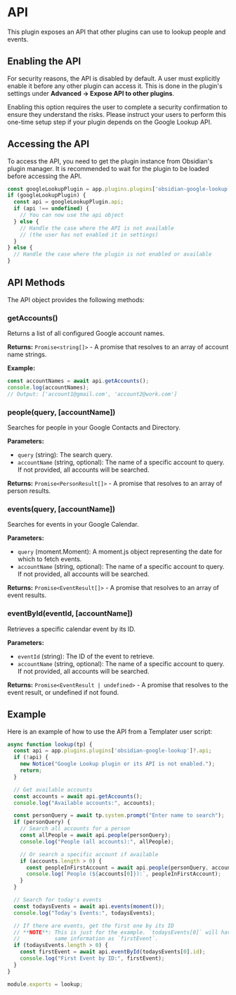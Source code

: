 # API

This plugin exposes an API that other plugins can use to lookup people and events.

## Enabling the API

For security reasons, the API is disabled by default. A user must explicitly enable it before any other plugin can access it. This is done in the plugin's settings under **Advanced -> Expose API to other plugins**.

Enabling this option requires the user to complete a security confirmation to ensure they understand the risks. Please instruct your users to perform this one-time setup step if your plugin depends on the Google Lookup API.

## Accessing the API

To access the API, you need to get the plugin instance from Obsidian's plugin manager. It is recommended to wait for the plugin to be loaded before accessing the API.

```javascript
const googleLookupPlugin = app.plugins.plugins['obsidian-google-lookup'];
if (googleLookupPlugin) {
  const api = googleLookupPlugin.api;
  if (api !== undefined) {
    // You can now use the api object
  } else {
    // Handle the case where the API is not available
    // (the user has not enabled it in settings)
  }
} else {
  // Handle the case where the plugin is not enabled or available
}
```

## API Methods

The API object provides the following methods:

### getAccounts()

Returns a list of all configured Google account names.

**Returns:** `Promise<string[]>` - A promise that resolves to an array of account name strings.

**Example:**

```javascript
const accountNames = await api.getAccounts();
console.log(accountNames);
// Output: ['account1@gmail.com', 'account2@work.com']
```

### people(query, [accountName])

Searches for people in your Google Contacts and Directory.

**Parameters:**

* `query` (string): The search query.
* `accountName` (string, optional): The name of a specific account to query. If not provided, all accounts will be searched.

**Returns:** `Promise<PersonResult[]>` - A promise that resolves to an array of person results.

### events(query, [accountName])

Searches for events in your Google Calendar.

**Parameters:**

* `query` (moment.Moment): A moment.js object representing the date for which to fetch events.
* `accountName` (string, optional): The name of a specific account to query. If not provided, all accounts will be searched.

**Returns:** `Promise<EventResult[]>` - A promise that resolves to an array of event results.

### eventById(eventId, [accountName])

Retrieves a specific calendar event by its ID.

**Parameters:**

* `eventId` (string): The ID of the event to retrieve.
* `accountName` (string, optional): The name of a specific account to query. If not provided, all accounts will be searched.

**Returns:** `Promise<EventResult | undefined>` - A promise that resolves to the event result, or undefined if not found.

## Example

Here is an example of how to use the API from a Templater user script:

```javascript
async function lookup(tp) {
  const api = app.plugins.plugins['obsidian-google-lookup']?.api;
  if (!api) {
    new Notice("Google Lookup plugin or its API is not enabled.");
    return;
  }

  // Get available accounts
  const accounts = await api.getAccounts();
  console.log("Available accounts:", accounts);

  const personQuery = await tp.system.prompt("Enter name to search");
  if (personQuery) {
    // Search all accounts for a person
    const allPeople = await api.people(personQuery);
    console.log("People (all accounts):", allPeople);

    // Or search a specific account if available
    if (accounts.length > 0) {
      const peopleInFirstAccount = await api.people(personQuery, accounts[0]);
      console.log(`People (${accounts[0]}):`, peopleInFirstAccount);
    }
  }

  // Search for today's events
  const todaysEvents = await api.events(moment());
  console.log("Today's Events:", todaysEvents);

  // If there are events, get the first one by its ID
  // **NOTE**: This is just for the example. `todaysEvents[0]` will have the
  //           same information as `firstEvent`.
  if (todaysEvents.length > 0) {
    const firstEvent = await api.eventById(todaysEvents[0].id);
    console.log("First Event by ID:", firstEvent);
  }
}

module.exports = lookup;
```
